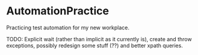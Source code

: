# AutomationPractice
Practicing test automation for my new workplace.

TODO: Explicit wait (rather than implicit as it currently is), create and throw exceptions, possibly redesign some stuff (??) and better xpath queries.
